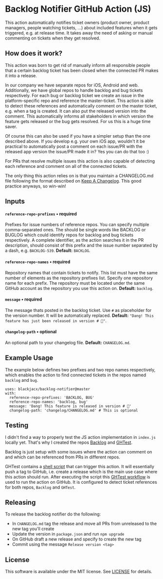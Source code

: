 # Backlog Notifier GitHub Action (JS)

This action automatically notifies ticket owners (product owner, product managers, people watching tickets, ...) about included features when it gets triggered, e.g. at release time. It takes away the need of asking or manual commenting on tickets when they get resolved.

## How does it work? 

This action was born to get rid of manually inform all responsible people that a certain backlog ticket has been closed when the connected PR makes it into a release.

In our company we have separate repos for iOS, Android and web. Additionally, we have global repos to handle backlog and bug tickets respectively. For each bug or backlog ticket we create an issue in the platform-specific repo and reference the master-ticket. This action is able to detect these references and automatically comment on the master ticket, e.g. when a tag is created. It can also put the released version into the comment. This automatically informs all stakeholders in which version the feature gets released or the bug gets resolved. For us this is a huge time saver. 

Of course this can also be used if you have a simpler setup than the one described above. If you develop e.g. your own iOS app, wouldn't it be practical to automatically post a comment on each issue/PR with the released app version the issue/PR made it in? Yes you can do that too :)

For PRs that resolve multiple issues this action is also capable of detecting each reference and comment on all of the connected tickets.

The only thing this action relies on is that you maintain a CHANGELOG.md file following the format described on [Keep A Changelog](https://keepachangelog.com/). This good practice anyways, so win-win!

## Inputs

#### `reference-repo-prefixes` • required

Prefixes for issue numbers of reference repos. You can specify multiple comma-separated ones. The should be single words like BACKLOG or BUGLOG which could identify repos for backlog and bug tickets respectively. A complete identifier, as the action searches it in the PR description, should consist of this prefix and the issue number separated by a dash, e.g. `BACKLOG-539`. **Default:** `BACKLOG`.

#### `reference-repo-names` • required

Repository names that contain tickets to notify. This list must have the same number of elements as the repository prefixes list. Specify one repository name for each prefix. The repository must be located under the same GitHub account as the repository you use this action on. **Default:** `backlog`.

#### `message` • required

The message thats posted in the backlog ticket. Use `#` as placeholder for the version number. It will be automatically replaced. **Default:** `"Dang! This feature has just been released in version # 🎉"`.

#### `changelog-path` • optional

An optional path to your changelog file. **Default:** `CHANGELOG.md`.

## Example Usage

The example below defines two prefixes and two repo names respectively, which enables the action to find connected tickets in the repos named `backlog` and `bug`. 

```
uses: blackjacx/backlog-notifier@master
with:
  reference-repo-prefixes: 'BACKLOG, BUG'
  reference-repo-names: 'backlog, bug'
  message: 'Dang! This feature is released in version # 🎉'
  changelog-path: 'changelog/CHANGELOG.md' # This is optional
```

## Testing

I didn't find a way to properly test the JS action implementation in `index.js` locally yet. That's why I created the repos [Backlog](https://github.com/Blackjacx/backlog) and [GHTest](https://github.com/Blackjacx/ghtest). 

Backlog is just setup with some issues where the action can comment on and which can be referenced from PRs in different repos.

GHTest contains a [shell script](https://github.com/Blackjacx/ghtest/blob/develop/trigger-backlog-notifier.sh) that can trigger this action. It will essentially push a tag to GitHub, i.e. create a release which is the main use case where this action should run. After executing the script this [GHTest workflow](https://github.com/Blackjacx/ghtest/blob/develop/.github/workflows/backlog-notifier.yml) is used to run the action on GitHub. It is configured to detect ticket references for both repos, `Backlog` and `GHTest`.

## Releasing

To release the backlog notifier do the following:
- In `CHANGELOG.md` tag the release and move all PRs from unreleased to the new tag you'll create
- Update the version in `package.json` and run `npm upgrade`
- On GitHub draft a new release and specify to create the new tag
- Commit using the message `Release version <tag>`

## License

This software is available under the MIT license. See [LICENSE](LICENSE) for details.
